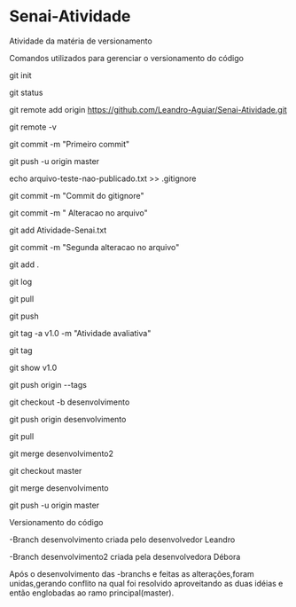 ﻿# Senai-Atividade
Atividade da matéria de versionamento

Comandos utilizados para gerenciar o versionamento do código

git init

git status

git remote add origin https://github.com/Leandro-Aguiar/Senai-Atividade.git

git remote -v

git commit -m "Primeiro commit"

git push -u origin master

echo arquivo-teste-nao-publicado.txt >> .gitignore

git commit -m "Commit do gitignore"

git commit -m " Alteracao no arquivo"

git add Atividade-Senai.txt

git commit -m "Segunda alteracao no arquivo"

git add .

git log

git pull

git push

git tag -a v1.0 -m "Atividade avaliativa"

git tag

git show v1.0

git push origin --tags

git checkout -b desenvolvimento

git push origin desenvolvimento

git pull

git merge desenvolvimento2

git checkout master

git merge desenvolvimento

git push -u origin master

Versionamento do código

-Branch desenvolvimento criada pelo desenvolvedor Leandro

-Branch desenvolvimento2 criada pela desenvolvedora Débora

Após o desenvolvimento das -branchs e feitas as alterações,foram unidas,gerando conflito na qual foi resolvido aproveitando as duas idéias e então englobadas ao ramo principal(master).

